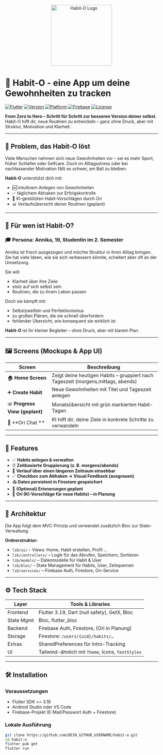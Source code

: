 <p align="center">
  <img src="assets/images/habit_o_logo.png" alt="Habit-O Logo" height="200"/>
</p>

# 🧠 Habit-O - eine App um deine Gewohnheiten zu tracken
[![Flutter](https://img.shields.io/badge/flutter-3.19.2-blue?logo=flutter)](https://flutter.dev)
[![Version](https://img.shields.io/badge/version-1.0.0-orange)](#)
[![Platform](https://img.shields.io/badge/platform-android%20%7C%20ios-yellow?logo=flutter)](#)
[![Firebase](https://img.shields.io/badge/backend-firebase-orange?logo=firebase)](https://firebase.google.com/)
[![License](https://img.shields.io/badge/license-MIT-lightgrey)](#)

**From Zero to Hero – Schritt für Schritt zur besseren Version deiner selbst.**  
Habit-O hilft dir, neue Routinen zu entwickeln – ganz ohne Druck, aber mit Struktur, Motivation und Klarheit.

---

## 🧩 Problem, das Habit-O löst

Viele Menschen nehmen sich neue Gewohnheiten vor – sei es mehr Sport, früher Schlafen oder Selfcare. Doch im Alltagsstress oder bei nachlassender Motivation fällt es schwer, am Ball zu bleiben.

**Habit-O** unterstützt dich mit:
- 🆕 intuitivem Anlegen von Gewohnheiten
- ✅ täglichem Abhaken zur Erfolgskontrolle
- 🤖 KI-gestützten Habit-Vorschlägen durch *Ori*
- 📊 Verlaufsübersicht deiner Routinen (geplant)


---

## 👤 Für wen ist Habit-O?

### 🎓 Persona: Annika, 19, Studentin im 2. Semester

Annika ist frisch ausgezogen und möchte Struktur in ihren Alltag bringen. Sie hat viele Ideen, wie sie sich verbessern könnte, scheitert aber oft an der Umsetzung.

Sie will:
- Klarheit über ihre Ziele
- stolz auf sich selbst sein
- Routinen, die zu ihrem Leben passen

Doch sie kämpft mit:
- Selbstzweifeln und Perfektionismus
- zu großen Plänen, die sie schnell überfordern
- fehlender Übersicht, wie konsequent sie wirklich ist

**Habit-O** ist ihr kleiner Begleiter – ohne Druck, aber mit klarem Plan.

---

## 🖼 Screens (Mockups & App UI)

| Screen                | Beschreibung                                                                     |
|-----------------------|----------------------------------------------------------------------------------|
| 🏠 **Home Screen**    | Zeigt deine heutigen Habits – gruppiert nach Tageszeit (morgens,mittags, abends) |
| ➕ **Create Habit**    | Neue Gewohnheiten mit Titel und Tageszeit anlegen                                |
| 📊 **Progress View (geplant)** | Monatsübersicht mit grün markierten Habit-Tagen                                  |
| 🧠 **Ori Chat **      | KI hilft dir, deine Ziele in konkrete Schritte zu verwandeln                     |

---

## 🚀 Features

- ✅ **Habits anlegen & verwalten**
- ⏰ **Zeitbasierte Gruppierung (z. B. morgens/abends)**
- 📅 **Verlauf über einen längeren Zeitraum einsehbar**
- ✅ **Checkbox zum Abhaken → Visual Feedback (ausgrauen)**
- 📤 **Daten persistent in Firestore gespeichert**
- 🔔 **(Optional) Erinnerungen geplant**
- 🤖 **Ori (KI-Vorschläge für neue Habits) – in Planung**

---

## 🧱 Architektur

Die App folgt dem MVC-Prinzip und verwendet zusätzlich Bloc zur State-Verwaltung.

**Ordnerstruktur:**
- `lib/ui/` – Views: Home, Habit erstellen, Profil …
- `lib/controllers/` – Logik für das Abrufen, Speichern, Sortieren
- `lib/models/` – Datenmodelle für Habit & User
- `lib/bloc/` – State Management für Habits, User, Zeitspannen
- `lib/services/` – Firebase Auth, Firestore, Ori-Service

---

## ⚙️ Tech Stack

| Layer         | Tools & Libraries                              |
|---------------|-------------------------------------------------|
| Frontend      | Flutter 3.19, Dart (null safety), GetX, Bloc    |
| State Mgmt    | Bloc, flutter_bloc                              |
| Backend       | Firebase Auth, Firestore, (Ori in Planung)      |
| Storage       | Firestore: `/users/{uid}/habits/…`              |
| Extras        | SharedPreferences für Intro-Tracking            |
| UI            | Tailwind-ähnlich mit `Theme`, Icons, `TextStyles` |

---

## 🛠 Installation

### Voraussetzungen
- Flutter SDK >= 3.19
- Android Studio oder VS Code
- Firebase-Projekt (E-Mail/Passwort Auth + Firestore)

### Lokale Ausführung

```bash
git clone https://github.com/DEIN_GITHUB_USERNAME/habit-o.git
cd habit-o
flutter pub get
flutter run
